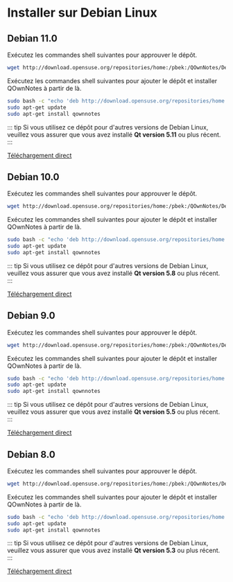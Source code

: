 # Installer sur Debian Linux

## Debian 11.0

Exécutez les commandes shell suivantes pour approuver le dépôt.

```bash
wget http://download.opensuse.org/repositories/home:/pbek:/QOwnNotes/Debian_11/Release.key -O - | sudo apt-key add -
```

Exécutez les commandes shell suivantes pour ajouter le dépôt et installer QOwnNotes à partir de là.

```bash
sudo bash -c "echo 'deb http://download.opensuse.org/repositories/home:/pbek:/QOwnNotes/Debian_11/ /' >> /etc/apt/sources.list.d/qownnotes.list"
sudo apt-get update
sudo apt-get install qownnotes
```

::: tip
Si vous utilisez ce dépôt pour d'autres versions de Debian Linux, veuillez vous assurer que vous avez installé **Qt version 5.11** ou plus récent.
:::

[Téléchargement direct](https://download.opensuse.org/repositories/home:/pbek:/QOwnNotes/Debian_11)

## Debian 10.0

Exécutez les commandes shell suivantes pour approuver le dépôt.

```bash
wget http://download.opensuse.org/repositories/home:/pbek:/QOwnNotes/Debian_10/Release.key -O - | sudo apt-key add -
```

Exécutez les commandes shell suivantes pour ajouter le dépôt et installer QOwnNotes à partir de là.

```bash
sudo bash -c "echo 'deb http://download.opensuse.org/repositories/home:/pbek:/QOwnNotes/Debian_10/ /' >> /etc/apt/sources.list.d/qownnotes.list"
sudo apt-get update
sudo apt-get install qownnotes
```

::: tip
Si vous utilisez ce dépôt pour d'autres versions de Debian Linux, veuillez vous assurer que vous avez installé **Qt version 5.8** ou plus récent.
:::

[Téléchargement direct](https://download.opensuse.org/repositories/home:/pbek:/QOwnNotes/Debian_10)

## Debian 9.0

Exécutez les commandes shell suivantes pour approuver le dépôt.

```bash
wget http://download.opensuse.org/repositories/home:/pbek:/QOwnNotes/Debian_9.0/Release.key -O - | sudo apt-key add -
```

Exécutez les commandes shell suivantes pour ajouter le dépôt et installer QOwnNotes à partir de là.

```bash
sudo bash -c "echo 'deb http://download.opensuse.org/repositories/home:/pbek:/QOwnNotes/Debian_9.0/ /' >> /etc/apt/sources.list.d/qownnotes.list"
sudo apt-get update
sudo apt-get install qownnotes
```

::: tip
Si vous utilisez ce dépôt pour d'autres versions de Debian Linux, veuillez vous assurer que vous avez installé **Qt version 5.5** ou plus récent.
:::

[Téléchargement direct](https://download.opensuse.org/repositories/home:/pbek:/QOwnNotes/Debian_9.0)

## Debian 8.0

Exécutez les commandes shell suivantes pour approuver le dépôt.

```bash
wget http://download.opensuse.org/repositories/home:/pbek:/QOwnNotes/Debian_8.0/Release.key -O - | sudo apt-key add -
```

Exécutez les commandes shell suivantes pour ajouter le dépôt et installer QOwnNotes à partir de là.

```bash
sudo bash -c "echo 'deb http://download.opensuse.org/repositories/home:/pbek:/QOwnNotes/Debian_8.0/ /' >> /etc/apt/sources.list.d/qownnotes.list"
sudo apt-get update
sudo apt-get install qownnotes
```

::: tip
Si vous utilisez ce dépôt pour d'autres versions de Debian Linux, veuillez vous assurer que vous avez installé **Qt version 5.3** ou plus récent.
:::

[Téléchargement direct](https://download.opensuse.org/repositories/home:/pbek:/QOwnNotes/Debian_8.0)

